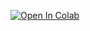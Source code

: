 [![Open In Colab](https://colab.research.google.com/assets/colab-badge.svg)](https://colab.research.google.com/github/y24m007Y/HibridSearch_y/blob/main/Test_Search_v2.ipynb)
